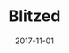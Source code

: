 ---
title: "Blitzed"
bookAuthor: "Norman Ohler"
layout: book
format: "audiobook"
recommended: "false"
date: "2017-11-01"
tag: book
projects: false
books: true
hidden: false
category: book
amazonLink: "http://amzn.to/2hxveRZ"
---